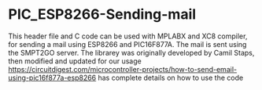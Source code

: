 # PIC_ESP8266-Sending-mail
This header file and C code can be used with MPLABX and XC8 compiler, for sending a mail using ESP8266 and PIC16F877A. The mail is sent using the SMPT2GO server.
The librarey was originally developed by Camil Staps, then modified and updated for our usage
https://circuitdigest.com/microcontroller-projects/how-to-send-email-using-pic16f877a-esp8266 has complete details on how to use the code 
